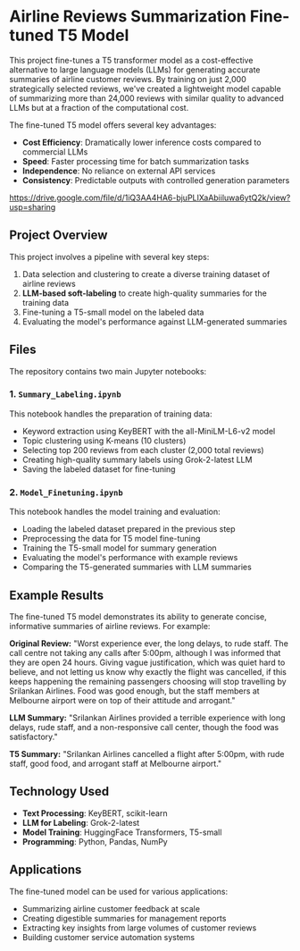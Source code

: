 # Airline Reviews Summarization Fine-tuned T5 Model

This project fine-tunes a T5 transformer model as a cost-effective alternative to large language models (LLMs) for generating accurate summaries of airline customer reviews. By training on just 2,000 strategically selected reviews, we've created a lightweight model capable of summarizing more than 24,000 reviews with similar quality to advanced LLMs but at a fraction of the computational cost.

The fine-tuned T5 model offers several key advantages:
- **Cost Efficiency**: Dramatically lower inference costs compared to commercial LLMs
- **Speed**: Faster processing time for batch summarization tasks
- **Independence**: No reliance on external API services
- **Consistency**: Predictable outputs with controlled generation parameters

https://drive.google.com/file/d/1iQ3AA4HA6-bjuPLIXaAbiiluwa6ytQ2k/view?usp=sharing

## Project Overview

This project involves a pipeline with several key steps:
1. Data selection and clustering to create a diverse training dataset of airline reviews
2. **LLM-based soft-labeling** to create high-quality summaries for the training data
3. Fine-tuning a T5-small model on the labeled data
4. Evaluating the model's performance against LLM-generated summaries

## Files

The repository contains two main Jupyter notebooks:

### 1. `Summary_Labeling.ipynb`

This notebook handles the preparation of training data:
- Keyword extraction using KeyBERT with the all-MiniLM-L6-v2 model
- Topic clustering using K-means (10 clusters)
- Selecting top 200 reviews from each cluster (2,000 total reviews)
- Creating high-quality summary labels using Grok-2-latest LLM
- Saving the labeled dataset for fine-tuning

### 2. `Model_Finetuning.ipynb`

This notebook handles the model training and evaluation:
- Loading the labeled dataset prepared in the previous step
- Preprocessing the data for T5 model fine-tuning
- Training the T5-small model for summary generation
- Evaluating the model's performance with example reviews
- Comparing the T5-generated summaries with LLM summaries

## Example Results

The fine-tuned T5 model demonstrates its ability to generate concise, informative summaries of airline reviews. For example:

**Original Review:** 
"Worst experience ever, the long delays, to rude staff. The call centre not taking any calls after 5:00pm, although I was informed that they are open 24 hours. Giving vague justification, which was quiet hard to believe, and not letting us know why exactly the flight was cancelled, if this keeps happening the remaining passengers choosing will stop travelling by Srilankan Airlines. Food was good enough, but the staff members at Melbourne airport were on top of their attitude and arrogant."

**LLM Summary:** 
"Srilankan Airlines provided a terrible experience with long delays, rude staff, and a non-responsive call center, though the food was satisfactory."

**T5 Summary:** 
"Srilankan Airlines cancelled a flight after 5:00pm, with rude staff, good food, and arrogant staff at Melbourne airport."

## Technology Used

- **Text Processing**: KeyBERT, scikit-learn
- **LLM for Labeling**: Grok-2-latest
- **Model Training**: HuggingFace Transformers, T5-small
- **Programming**: Python, Pandas, NumPy

## Applications

The fine-tuned model can be used for various applications:
- Summarizing airline customer feedback at scale
- Creating digestible summaries for management reports
- Extracting key insights from large volumes of customer reviews
- Building customer service automation systems
